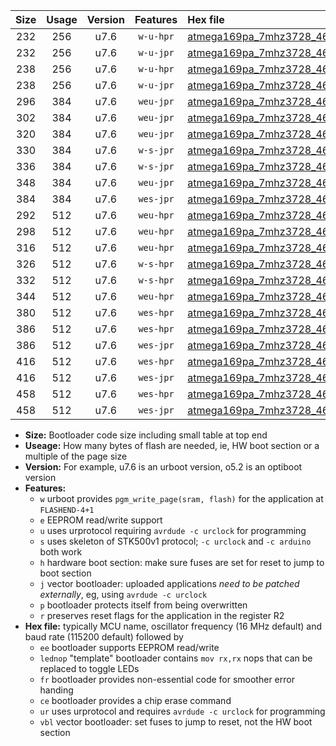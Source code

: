 |Size|Usage|Version|Features|Hex file|
|:-:|:-:|:-:|:-:|:--|
|232|256|u7.6|`w-u-hpr`|[atmega169pa_7mhz3728_460800bps_ur.hex](https://raw.githubusercontent.com/stefanrueger/urboot/main/atmega169pa_7mhz3728_460800bps_ur.hex)|
|232|256|u7.6|`w-u-jpr`|[atmega169pa_7mhz3728_460800bps_ur_vbl.hex](https://raw.githubusercontent.com/stefanrueger/urboot/main/atmega169pa_7mhz3728_460800bps_ur_vbl.hex)|
|238|256|u7.6|`w-u-hpr`|[atmega169pa_7mhz3728_460800bps_lednop_ur.hex](https://raw.githubusercontent.com/stefanrueger/urboot/main/atmega169pa_7mhz3728_460800bps_lednop_ur.hex)|
|238|256|u7.6|`w-u-jpr`|[atmega169pa_7mhz3728_460800bps_lednop_ur_vbl.hex](https://raw.githubusercontent.com/stefanrueger/urboot/main/atmega169pa_7mhz3728_460800bps_lednop_ur_vbl.hex)|
|296|384|u7.6|`weu-jpr`|[atmega169pa_7mhz3728_460800bps_ee_ur_vbl.hex](https://raw.githubusercontent.com/stefanrueger/urboot/main/atmega169pa_7mhz3728_460800bps_ee_ur_vbl.hex)|
|302|384|u7.6|`weu-jpr`|[atmega169pa_7mhz3728_460800bps_ee_lednop_ur_vbl.hex](https://raw.githubusercontent.com/stefanrueger/urboot/main/atmega169pa_7mhz3728_460800bps_ee_lednop_ur_vbl.hex)|
|320|384|u7.6|`weu-jpr`|[atmega169pa_7mhz3728_460800bps_ee_lednop_fr_ur_vbl.hex](https://raw.githubusercontent.com/stefanrueger/urboot/main/atmega169pa_7mhz3728_460800bps_ee_lednop_fr_ur_vbl.hex)|
|330|384|u7.6|`w-s-jpr`|[atmega169pa_7mhz3728_460800bps_vbl.hex](https://raw.githubusercontent.com/stefanrueger/urboot/main/atmega169pa_7mhz3728_460800bps_vbl.hex)|
|336|384|u7.6|`w-s-jpr`|[atmega169pa_7mhz3728_460800bps_lednop_vbl.hex](https://raw.githubusercontent.com/stefanrueger/urboot/main/atmega169pa_7mhz3728_460800bps_lednop_vbl.hex)|
|348|384|u7.6|`weu-jpr`|[atmega169pa_7mhz3728_460800bps_ee_lednop_fr_ce_ur_vbl.hex](https://raw.githubusercontent.com/stefanrueger/urboot/main/atmega169pa_7mhz3728_460800bps_ee_lednop_fr_ce_ur_vbl.hex)|
|384|384|u7.6|`wes-jpr`|[atmega169pa_7mhz3728_460800bps_ee_vbl.hex](https://raw.githubusercontent.com/stefanrueger/urboot/main/atmega169pa_7mhz3728_460800bps_ee_vbl.hex)|
|292|512|u7.6|`weu-hpr`|[atmega169pa_7mhz3728_460800bps_ee_ur.hex](https://raw.githubusercontent.com/stefanrueger/urboot/main/atmega169pa_7mhz3728_460800bps_ee_ur.hex)|
|298|512|u7.6|`weu-hpr`|[atmega169pa_7mhz3728_460800bps_ee_lednop_ur.hex](https://raw.githubusercontent.com/stefanrueger/urboot/main/atmega169pa_7mhz3728_460800bps_ee_lednop_ur.hex)|
|316|512|u7.6|`weu-hpr`|[atmega169pa_7mhz3728_460800bps_ee_lednop_fr_ur.hex](https://raw.githubusercontent.com/stefanrueger/urboot/main/atmega169pa_7mhz3728_460800bps_ee_lednop_fr_ur.hex)|
|326|512|u7.6|`w-s-hpr`|[atmega169pa_7mhz3728_460800bps.hex](https://raw.githubusercontent.com/stefanrueger/urboot/main/atmega169pa_7mhz3728_460800bps.hex)|
|332|512|u7.6|`w-s-hpr`|[atmega169pa_7mhz3728_460800bps_lednop.hex](https://raw.githubusercontent.com/stefanrueger/urboot/main/atmega169pa_7mhz3728_460800bps_lednop.hex)|
|344|512|u7.6|`weu-hpr`|[atmega169pa_7mhz3728_460800bps_ee_lednop_fr_ce_ur.hex](https://raw.githubusercontent.com/stefanrueger/urboot/main/atmega169pa_7mhz3728_460800bps_ee_lednop_fr_ce_ur.hex)|
|380|512|u7.6|`wes-hpr`|[atmega169pa_7mhz3728_460800bps_ee.hex](https://raw.githubusercontent.com/stefanrueger/urboot/main/atmega169pa_7mhz3728_460800bps_ee.hex)|
|386|512|u7.6|`wes-hpr`|[atmega169pa_7mhz3728_460800bps_ee_lednop.hex](https://raw.githubusercontent.com/stefanrueger/urboot/main/atmega169pa_7mhz3728_460800bps_ee_lednop.hex)|
|386|512|u7.6|`wes-jpr`|[atmega169pa_7mhz3728_460800bps_ee_lednop_vbl.hex](https://raw.githubusercontent.com/stefanrueger/urboot/main/atmega169pa_7mhz3728_460800bps_ee_lednop_vbl.hex)|
|416|512|u7.6|`wes-hpr`|[atmega169pa_7mhz3728_460800bps_ee_lednop_fr.hex](https://raw.githubusercontent.com/stefanrueger/urboot/main/atmega169pa_7mhz3728_460800bps_ee_lednop_fr.hex)|
|416|512|u7.6|`wes-jpr`|[atmega169pa_7mhz3728_460800bps_ee_lednop_fr_vbl.hex](https://raw.githubusercontent.com/stefanrueger/urboot/main/atmega169pa_7mhz3728_460800bps_ee_lednop_fr_vbl.hex)|
|458|512|u7.6|`wes-hpr`|[atmega169pa_7mhz3728_460800bps_ee_lednop_fr_ce.hex](https://raw.githubusercontent.com/stefanrueger/urboot/main/atmega169pa_7mhz3728_460800bps_ee_lednop_fr_ce.hex)|
|458|512|u7.6|`wes-jpr`|[atmega169pa_7mhz3728_460800bps_ee_lednop_fr_ce_vbl.hex](https://raw.githubusercontent.com/stefanrueger/urboot/main/atmega169pa_7mhz3728_460800bps_ee_lednop_fr_ce_vbl.hex)|

- **Size:** Bootloader code size including small table at top end
- **Useage:** How many bytes of flash are needed, ie, HW boot section or a multiple of the page size
- **Version:** For example, u7.6 is an urboot version, o5.2 is an optiboot version
- **Features:**
  + `w` urboot provides `pgm_write_page(sram, flash)` for the application at `FLASHEND-4+1`
  + `e` EEPROM read/write support
  + `u` uses urprotocol requiring `avrdude -c urclock` for programming
  + `s` uses skeleton of STK500v1 protocol; `-c urclock` and `-c arduino` both work
  + `h` hardware boot section: make sure fuses are set for reset to jump to boot section
  + `j` vector bootloader: uploaded applications *need to be patched externally*, eg, using `avrdude -c urclock`
  + `p` bootloader protects itself from being overwritten
  + `r` preserves reset flags for the application in the register R2
- **Hex file:** typically MCU name, oscillator frequency (16 MHz default) and baud rate (115200 default) followed by
  + `ee` bootloader supports EEPROM read/write
  + `lednop` "template" bootloader contains `mov rx,rx` nops that can be replaced to toggle LEDs
  + `fr` bootloader provides non-essential code for smoother error handing
  + `ce` bootloader provides a chip erase command
  + `ur` uses urprotocol and requires `avrdude -c urclock` for programming
  + `vbl` vector bootloader: set fuses to jump to reset, not the HW boot section
